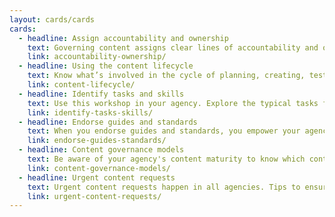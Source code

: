 ```yaml
---
layout: cards/cards
cards:
  - headline: Assign accountability and ownership
    text: Governing content assigns clear lines of accountability and ownership, according to expertise.
    link: accountability-ownership/
  - headline: Using the content lifecycle
    text: Know what’s involved in the cycle of planning, creating, testing, and improving value for the user.
    link: content-lifecycle/
  - headline: Identify tasks and skills
    text: Use this workshop in your agency. Explore the typical tasks for each content lifecycle stage, and the skills you need to execute them.
    link: identify-tasks-skills/
  - headline: Endorse guides and standards
    text: When you endorse guides and standards, you empower your agency to know what to do, and what not to do.
    link: endorse-guides-standards/
  - headline: Content governance models
    text: Be aware of your agency's content maturity to know which content governance model to apply.
    link: content-governance-models/
  - headline: Urgent content requests
    text: Urgent content requests happen in all agencies. Tips to ensure quality in the rush to publish.
    link: urgent-content-requests/
---
```

